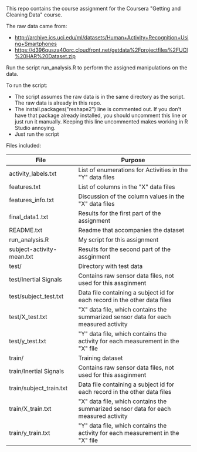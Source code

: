This repo contains the course assignment for the Coursera "Getting and Cleaning Data" course.

The raw data came from:

* http://archive.ics.uci.edu/ml/datasets/Human+Activity+Recognition+Using+Smartphones 
* https://d396qusza40orc.cloudfront.net/getdata%2Fprojectfiles%2FUCI%20HAR%20Dataset.zip 


Run the script run_analysis.R to perform the assigned manipulations on the data.

To run the script:
* The script assumes the raw data is in the same directory as the script.  The raw data is already in this repo.
* The install.packages("reshape2") line is commented out.  If you don't have that package already installed, you should uncomment this line or just run it manually.  Keeping this line uncommented makes working in R Studio annoying.
* Just run the script


Files included:


| File                         | Purpose    |
|-----------------------------|-----------|
|activity_labels.txt  | List of enumerations for Activities in the "Y" data files|
|features.txt| List of columns in the "X" data files|
|features_info.txt| Discussion of the column values in the "X" data files |
|final_data1.txt| Results for the first part of the assignment|
|README.txt| Readme that accompanies the dataset |
|run_analysis.R| My script for this assignment |
|subject-activity-mean.txt| Results for the second part of the assginment|
|test/| Directory with test data |
|test/Inertial Signals| Contains raw sensor data files, not used for this assginment|
|test/subject_test.txt| Data file containing a subject id for each record in the other data files|
|test/X_test.txt| "X" data file, which contains the summarized sensor data for each measured activity|
|test/y_test.txt| "Y" data file, which contains the activity for each measurement in the "X" file |
|train/| Training dataset |
|train/Inertial Signals| Contains raw sensor data files, not used for this assginment |
|train/subject_train.txt| Data file containing a subject id for each record in the other data files|
|train/X_train.txt|  "X" data file, which contains the summarized sensor data for each measured activity|
|train/y_train.txt| "Y" data file, which contains the activity for each measurement in the "X" file|
